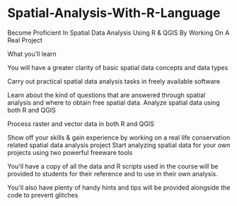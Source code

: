 # Spatial-Analysis-With-R-Language
Become Proficient In Spatial Data Analysis Using R &amp; QGIS By Working On A Real Project 

What you’ll learn

You will have a greater clarity of basic spatial data concepts and data types

Carry out practical spatial data analysis tasks in freely available software

Learn about the kind of questions that are answered through spatial analysis and where to obtain free spatial data.
Analyze spatial data using both R and QGIS

Process raster and vector data in both R and QGIS

Show off your skills & gain experience by working on a real life conservation related spatial data analysis project
Start analyzing spatial data for your own projects using two powerful freeware tools

You'll have a copy of all the data and R scripts used in the course will be provided to students for their reference and to use in their own analysis.

You'll also have plenty of handy hints and tips will be provided alongside the code to prevent glitches
